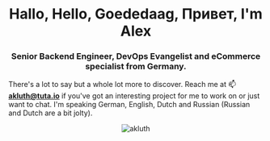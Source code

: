 <h1 align="center">Hallo, Hello, Goededaag, Привет, I'm Alex</h1>
<h3 align="center">Senior Backend Engineer, DevOps Evangelist and eCommerce specialist from Germany.</h3>

There's a lot to say but a whole lot more to discover.
Reach me at 📫 **akluth@tuta.io** if you've got an interesting project for me to work on or just want to chat.
I'm speaking German, English, Dutch and Russian (Russian and Dutch are a bit jolty).

<p align="center">
	<img src="https://github-readme-stats.vercel.app/api?username=akluth&show_icons=true&theme=dark" alt="akluth" />
</p>
